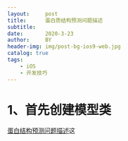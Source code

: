 ```yaml
---
layout:     post
title:      蛋白质结构预测问题描述
subtitle:   
date:       2020-3-23
author:     BY
header-img: img/post-bg-ios9-web.jpg
catalog: true
tags:
    - iOS
    - 开发技巧
---
```




# 1、首先创建模型类
[蛋白结构预测问题描述](http://bitjoy.net/2019/05/25/%E8%9B%8B%E7%99%BD%E8%B4%A8%E7%BB%93%E6%9E%84%E9%A2%84%E6%B5%8B%E9%97%AE%E9%A2%98%E6%8F%8F%E8%BF%B0/)这


